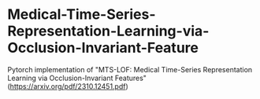 # Medical-Time-Series-Representation-Learning-via-Occlusion-Invariant-Feature

Pytorch implementation of "MTS-LOF: Medical Time-Series Representation Learning via Occlusion-Invariant Features"(https://arxiv.org/pdf/2310.12451.pdf)
